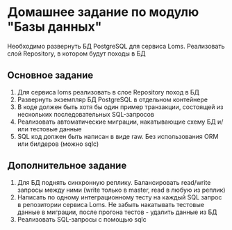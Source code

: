 # Домашнее задание по модулю "Базы данных"

Необходимо развернуть БД PostgreSQL для сервиса Loms. Реализовать слой Repository, в котором будут походы в БД

## Основное задание

1. Для сервиса loms реализовать в слое Repository поход в БД
2. Развернуть экземпляр БД PostgreSQL в отдельном контейнере
3. В коде должен быть хотя бы один пример транзакции, состоящей из нескольких последовательных SQL-запросов
4. Реализовать автоматические миграции, накатывающие схему БД и/или тестовые данные
5. SQL код должен быть написан в виде raw. Без использования ORM или билдеров (можно sqlc)

## Дополнительное задание

1. Для БД поднять синхронную реплику. Балансировать read/write запросы между ними (write только в master, read в любую из реплик)
2. Написать по одному интеграционному тесту на каждый SQL запрос в репозитории сервиса Loms. Не забыть накатывать тестовые данные в миграции, после прогона тестов - удалить данные из БД
3. Реализовать SQL-запросы с помощью sqlc
